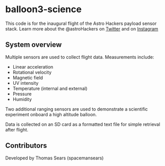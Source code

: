 ﻿# balloon3-science
 
 This code is for the inaugural flight of the Astro Hackers payload sensor stack. Learn more about the @astroHackers on [Twitter](https://twitter.com/astroHackers) and on [Instagram](https://www.instagram.com/astrohackers/)
 
 
## System overview 
Multiple sensors are used to collect flight data. Measurements include:

- Linear acceleration
- Rotational velocity
- Magnetic field
- UV intensity
- Temperature (internal and external)
- Pressure
- Humidity

Two additional ranging sensors are used to demonstrate a scientific experiment onboard a high altitude balloon.

Data is collected on an SD card as a formatted text file for simple retrieval after flight.

## Contributors
Developed by Thomas Sears (spacemansears)
